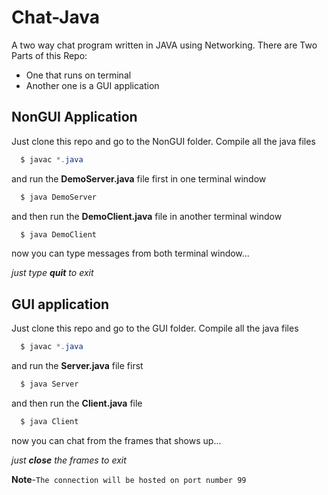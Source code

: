 # Chat-Java
A two way chat program written in JAVA using Networking.
There are Two Parts of this Repo:
  - One that runs on terminal
  - Another one is a GUI application

## NonGUI Application
Just clone this repo and go to the NonGUI folder.
Compile all the java files
```java
  $ javac *.java
```
and run the **DemoServer.java** file first in one terminal window
```java
  $ java DemoServer
```
and then run the **DemoClient.java** file in another terminal window
```java
  $ java DemoClient
```
now you can type messages from both terminal window...

_just type **quit** to exit_
## GUI application
Just clone this repo and go to the GUI folder.
Compile all the java files
```java
  $ javac *.java
```
and run the **Server.java** file first
```java
  $ java Server
```
and then run the **Client.java** file
```java
  $ java Client
```
now you can chat from the frames that shows up...

_just **close** the frames to exit_


**Note**-```The connection will be hosted on port number 99```
